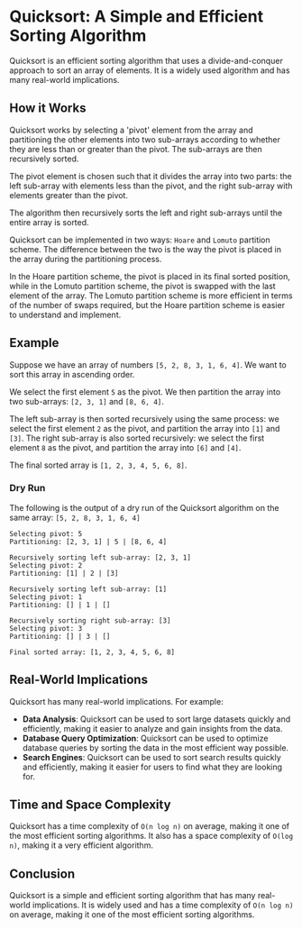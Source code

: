# Quicksort: A Simple and Efficient Sorting Algorithm

Quicksort is an efficient sorting algorithm that uses a divide-and-conquer approach to sort an array of elements. It is
a widely used algorithm and has many real-world implications.

## How it Works

Quicksort works by selecting a 'pivot' element from the array and partitioning the other elements into two sub-arrays
according to whether they are less than or greater than the pivot. The sub-arrays are then recursively sorted.

The pivot element is chosen such that it divides the array into two parts: the left sub-array with elements less than
the pivot, and the right sub-array with elements greater than the pivot.

The algorithm then recursively sorts the left and right sub-arrays until the entire array is sorted.

Quicksort can be implemented in two ways: `Hoare` and `Lomuto` partition scheme. The difference between the two is the
way the pivot is placed in the array during the partitioning process.

In the Hoare partition scheme, the pivot is placed in its final sorted position, while in the Lomuto partition scheme,
the pivot is swapped with the last element of the array. The Lomuto partition scheme is more efficient in terms of the
number of swaps required, but the Hoare partition scheme is easier to understand and implement.

## Example

Suppose we have an array of numbers `[5, 2, 8, 3, 1, 6, 4]`. We want to sort this array in ascending order.

We select the first element `5` as the pivot. We then partition the array into two sub-arrays: `[2, 3, 1]` and
`[8, 6, 4]`.

The left sub-array is then sorted recursively using the same process: we select the first element `2` as the pivot, and
partition the array into `[1]` and `[3]`. The right sub-array is also sorted recursively: we select the first element
`8` as the pivot, and partition the array into `[6]` and `[4]`.

The final sorted array is `[1, 2, 3, 4, 5, 6, 8]`.

### Dry Run

The following is the output of a dry run of the Quicksort algorithm on the same array: `[5, 2, 8, 3, 1, 6, 4]`

```declarative
Selecting pivot: 5
Partitioning: [2, 3, 1] | 5 | [8, 6, 4]

Recursively sorting left sub-array: [2, 3, 1]
Selecting pivot: 2
Partitioning: [1] | 2 | [3]

Recursively sorting left sub-array: [1]
Selecting pivot: 1
Partitioning: [] | 1 | []

Recursively sorting right sub-array: [3]
Selecting pivot: 3
Partitioning: [] | 3 | []

Final sorted array: [1, 2, 3, 4, 5, 6, 8]
```

## Real-World Implications

Quicksort has many real-world implications. For example:

* **Data Analysis**: Quicksort can be used to sort large datasets quickly and efficiently, making it easier to analyze
  and gain insights from the data.
* **Database Query Optimization**: Quicksort can be used to optimize database queries by sorting the data in the most
  efficient way possible.
* **Search Engines**: Quicksort can be used to sort search results quickly and efficiently, making it easier for users
  to find what they are looking for.

## Time and Space Complexity

Quicksort has a time complexity of `O(n log n)` on average, making it one of the most efficient sorting algorithms. It
also has a space complexity of `O(log n)`, making it a very efficient algorithm.

## Conclusion

Quicksort is a simple and efficient sorting algorithm that has many real-world implications. It is widely used and has a
time complexity of `O(n log n)` on average, making it one of the most efficient sorting algorithms.